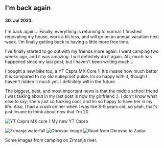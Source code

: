 ## I'm back again

#### 30. Jul 2023.

I'm back again... Finally, everything is returning to normal. I finished renovating my house, work a bit less, and will go on an annual vacation next week. I'm finally getting back to having a little more free time.

I've finally started to go out with my friends more again. I went camping two weeks ago, and it was amazing. I will definitely do it again. Ah, much has happened since my last post, but I haven't been writing much...

I bought a new bike too, a YT Capra MX Core 1. It's insane how much better it is compared to my old nukeproof pulse. Im so happy with it, though I haven't ridden it much yet. I definitely will in the future.

The biggest, best, and most important news is that the middle school friend I was talking about in my last post is now my girlfriend :). I don't know what else to say; she's just so fucking cool, and Im so happy to have her in my life. Also, I had a crush on her when I was like 8-9 years old, so yeah, that's just insane to think about now that I'm 20.

![YT Capra MX core 1](https://cdn.domza.xyz/diary/yt-capra.webp)
My new YT Capra

![Zrmanja waterfall](https://cdn.domza.xyz/diary/Zrmanja-waterfall.webp)
![Obrovac image](https://cdn.domza.xyz/diary/Obrovac.webp)
![Road from Obrovac to Zadar](https://cdn.domza.xyz/diary/Obrovac-2.webp)

Some images from camping on Zrmanja river.
